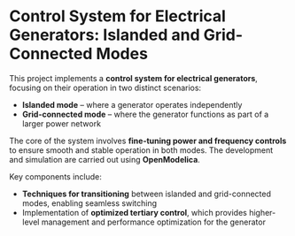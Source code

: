 # Control System for Electrical Generators: Islanded and Grid-Connected Modes

This project implements a **control system for electrical generators**, focusing on their operation in two distinct scenarios:

- **Islanded mode** – where a generator operates independently  
- **Grid-connected mode** – where the generator functions as part of a larger power network  

The core of the system involves **fine-tuning power and frequency controls** to ensure smooth and stable operation in both modes. The development and simulation are carried out using **OpenModelica**.

Key components include:

- **Techniques for transitioning** between islanded and grid-connected modes, enabling seamless switching  
- Implementation of **optimized tertiary control**, which provides higher-level management and performance optimization for the generator  
